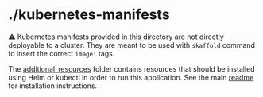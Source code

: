 # ./kubernetes-manifests

:warning: Kubernetes manifests provided in this directory are not directly
deployable to a cluster. They are meant to be used with `skaffold` command to
insert the correct `image:` tags.

The [additional_resources](./additional_resources) folder contains resources that should be installed using Helm or kubectl in order to run this application.
See the main [readme](../README.md#install) for installation instructions. 

